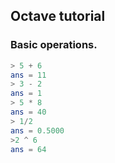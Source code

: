 ## Octave tutorial

### Basic operations.

```octave
> 5 + 6
ans = 11
> 3 - 2
ans = 1
> 5 * 8
ans = 40
> 1/2
ans = 0.5000
>2 ^ 6
ans = 64
```


